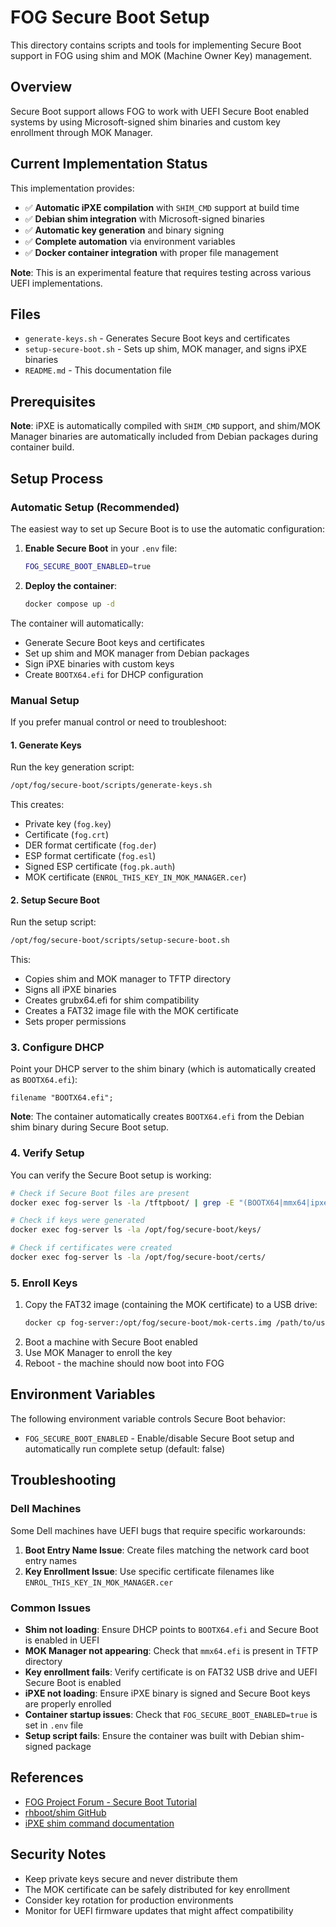 # FOG Secure Boot Setup

This directory contains scripts and tools for implementing Secure Boot support in FOG using shim and MOK (Machine Owner Key) management.

## Overview

Secure Boot support allows FOG to work with UEFI Secure Boot enabled systems by using Microsoft-signed shim binaries and custom key enrollment through MOK Manager.

## Current Implementation Status

This implementation provides:
- ✅ **Automatic iPXE compilation** with `SHIM_CMD` support at build time
- ✅ **Debian shim integration** with Microsoft-signed binaries
- ✅ **Automatic key generation** and binary signing
- ✅ **Complete automation** via environment variables
- ✅ **Docker container integration** with proper file management

**Note**: This is an experimental feature that requires testing across various UEFI implementations.

## Files

- `generate-keys.sh` - Generates Secure Boot keys and certificates
- `setup-secure-boot.sh` - Sets up shim, MOK manager, and signs iPXE binaries
- `README.md` - This documentation file

## Prerequisites

**Note**: iPXE is automatically compiled with `SHIM_CMD` support, and shim/MOK Manager binaries are automatically included from Debian packages during container build.

## Setup Process

### Automatic Setup (Recommended)

The easiest way to set up Secure Boot is to use the automatic configuration:

1. **Enable Secure Boot** in your `.env` file:
   ```bash
   FOG_SECURE_BOOT_ENABLED=true
   ```

2. **Deploy the container**:
   ```bash
   docker compose up -d
   ```

The container will automatically:
- Generate Secure Boot keys and certificates
- Set up shim and MOK manager from Debian packages
- Sign iPXE binaries with custom keys
- Create `BOOTX64.efi` for DHCP configuration

### Manual Setup

If you prefer manual control or need to troubleshoot:

#### 1. Generate Keys

Run the key generation script:

```bash
/opt/fog/secure-boot/scripts/generate-keys.sh
```

This creates:
- Private key (`fog.key`)
- Certificate (`fog.crt`)
- DER format certificate (`fog.der`)
- ESP format certificate (`fog.esl`)
- Signed ESP certificate (`fog.pk.auth`)
- MOK certificate (`ENROL_THIS_KEY_IN_MOK_MANAGER.cer`)

#### 2. Setup Secure Boot

Run the setup script:

```bash
/opt/fog/secure-boot/scripts/setup-secure-boot.sh
```

This:
- Copies shim and MOK manager to TFTP directory
- Signs all iPXE binaries
- Creates grubx64.efi for shim compatibility
- Creates a FAT32 image file with the MOK certificate
- Sets proper permissions

### 3. Configure DHCP

Point your DHCP server to the shim binary (which is automatically created as `BOOTX64.efi`):

```
filename "BOOTX64.efi";
```

**Note**: The container automatically creates `BOOTX64.efi` from the Debian shim binary during Secure Boot setup.

### 4. Verify Setup

You can verify the Secure Boot setup is working:

```bash
# Check if Secure Boot files are present
docker exec fog-server ls -la /tftpboot/ | grep -E "(BOOTX64|mmx64|ipxe)"

# Check if keys were generated
docker exec fog-server ls -la /opt/fog/secure-boot/keys/

# Check if certificates were created
docker exec fog-server ls -la /opt/fog/secure-boot/certs/
```

### 5. Enroll Keys

1. Copy the FAT32 image (containing the MOK certificate) to a USB drive:
   ```bash
   docker cp fog-server:/opt/fog/secure-boot/mok-certs.img /path/to/usb/
   ```
2. Boot a machine with Secure Boot enabled
3. Use MOK Manager to enroll the key
4. Reboot - the machine should now boot into FOG

## Environment Variables

The following environment variable controls Secure Boot behavior:

- `FOG_SECURE_BOOT_ENABLED` - Enable/disable Secure Boot setup and automatically run complete setup (default: false)

## Troubleshooting

### Dell Machines

Some Dell machines have UEFI bugs that require specific workarounds:

1. **Boot Entry Name Issue**: Create files matching the network card boot entry names
2. **Key Enrollment Issue**: Use specific certificate filenames like `ENROL_THIS_KEY_IN_MOK_MANAGER.cer`

### Common Issues

- **Shim not loading**: Ensure DHCP points to `BOOTX64.efi` and Secure Boot is enabled in UEFI
- **MOK Manager not appearing**: Check that `mmx64.efi` is present in TFTP directory
- **Key enrollment fails**: Verify certificate is on FAT32 USB drive and UEFI Secure Boot is enabled
- **iPXE not loading**: Ensure iPXE binary is signed and Secure Boot keys are properly enrolled
- **Container startup issues**: Check that `FOG_SECURE_BOOT_ENABLED=true` is set in `.env` file
- **Setup script fails**: Ensure the container was built with Debian shim-signed package

## References

- [FOG Project Forum - Secure Boot Tutorial](https://forums.fogproject.org/)
- [rhboot/shim GitHub](https://github.com/rhboot/shim)
- [iPXE shim command documentation](https://ipxe.org/cmd/shim)

## Security Notes

- Keep private keys secure and never distribute them
- The MOK certificate can be safely distributed for key enrollment
- Consider key rotation for production environments
- Monitor for UEFI firmware updates that might affect compatibility
